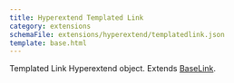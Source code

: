 ```yaml
---
title: Hyperextend Templated Link
category: extensions
schemaFile: extensions/hyperextend/templatedlink.json
template: base.html
---
```


Templated Link Hyperextend object. Extends [BaseLink](/extensions/hyperextend/baselink).
